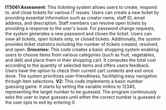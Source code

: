 **IT5061 Assesment:** This ticketing system allows users to create, respond to, and close tickets for various IT issues. Users can create a new ticket by providing essential information such as creator name, staff ID, email address, and description. Staff members can resolve open tickets by providing a response to the user's issue. For password change requests, the system generates a new password and closes the ticket. Users can view all tickets, open tickets only, or closed tickets. Additionally, the system provides ticket statistics including the number of tickets created, resolved, and open.
**Groceries:** This code creates a basic shopping system enabling users to choose items from various categories (such as fruit, vegetables, and deli) and place them in their shopping cart. It computes the total cost according to the quantity of selected items and offers users feedback. Users have the option to check their current cart contents and exit once done. The system prioritizes user-friendliness, facilitating easy navigation through item selections.
**V2:** This code implements a basic number guessing game. It starts by setting the variable intAns to 12345, representing the target number to be guessed. The program continuously asks the user to input guesses until either the correct number is guessed or the user opts to exit by entering 0.
